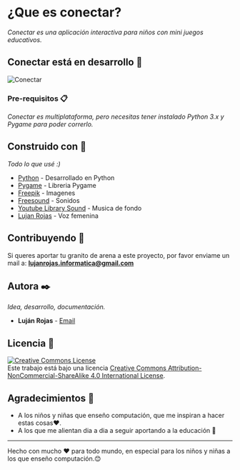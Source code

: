 # ¿Que es conectar?

_Conectar es una aplicación interactiva para niños con mini juegos educativos._

## Conectar está en desarrollo 🚀

![Conectar](/master/conectar/imagenes/example1.png) 

### Pre-requisitos 📋

_Conectar es multiplataforma, pero necesitas tener instalado Python 3.x y Pygame para poder correrlo._

## Construido con 🔧

_Todo lo que usé :)_

* [Python](https://www.python.org) - Desarrollado en Python
* [Pygame](https://www.pygame.org/docs/) - Libreria Pygame
* [Freepik](https://www.freepik.es/) - Imagenes 
* [Freesound](https://freesound.org/browse/) - Sonidos
* [Youtube Library Sound](https://www.youtube.com/audiolibrary/music) - Musica de fondo
* [Lujan Rojas](http://github.com/dracaster) - Voz femenina


## Contribuyendo 📌

Si queres aportar tu granito de arena a este proyecto, por favor enviame un mail a: **lujanrojas.informatica@gmail.com**

## Autora ✒️

_Idea, desarrollo, documentación._

* **Luján Rojas** - [Email](lujanrojas.informatica@gmail.com)


## Licencia 📄

<a rel="license" href="http://creativecommons.org/licenses/by-nc-sa/4.0/"><img alt="Creative Commons License" style="border-width:0" src="https://i.creativecommons.org/l/by-nc-sa/4.0/88x31.png" /></a><br />Este trabajo está bajo una licencia <a rel="license" href="http://creativecommons.org/licenses/by-nc-sa/4.0/">Creative Commons Attribution-NonCommercial-ShareAlike 4.0 International License</a>.

## Agradecimientos 🎁

* A los niños y niñas que enseño computación, que me inspiran a hacer estas cosas❤️.
* A los que me alientan dia a dia a seguir aportando a la educación 📢

---
Hecho con mucho ❤️ para todo mundo, en especial para los niños y niñas a los que enseño computación.😊

